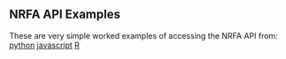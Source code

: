 ## NRFA API Examples
These are very simple worked examples of accessing the NRFA API from:
[python](./python)
[javascript](./js)
[R](./r)

